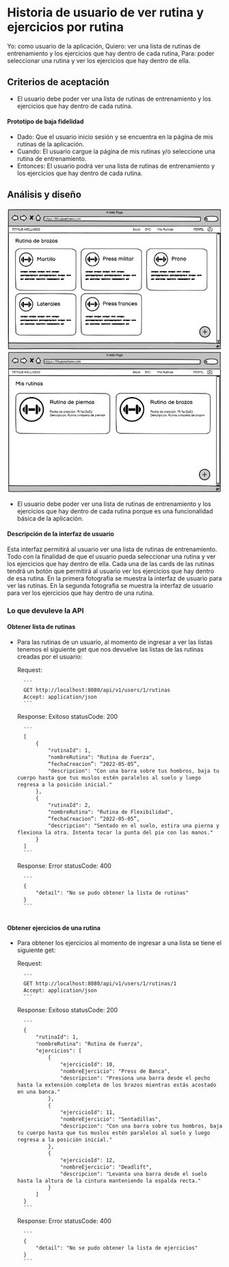 # Historia de usuario de ver rutina y ejercicios por rutina

Yo: como usuario de la aplicación,
Quiero: ver una lista de rutinas de entrenamiento y los ejercicios que hay dentro de cada rutina,
Para: poder seleccionar una rutina y ver los ejercicios que hay dentro de ella.

## Criterios de aceptación

- El usuario debe poder ver una lista de rutinas de entrenamiento y los ejercicios que hay dentro de cada rutina.

#### Prototipo de baja fidelidad

- Dado: Que el usuario inicio sesión y se encuentra en la página de mis rutinas de la aplicación.
- Cuando: El usuario cargue la página de mis rutinas y/o seleccione una rutina de entrenamiento.
- Entonces: El usuario podrá ver una lista de rutinas de entrenamiento y los ejercicios que hay dentro de cada rutina. 

## Análisis y diseño

<img src="../assets/historia30.png" alt="Historia de usuario de ver rutina y ejercicios por rutina" width="500px" ><br/>
<img src="../assets/historia35.png" alt="Historia de usuario de ver rutina y ejercicios por rutina" width="500px" ><br/>

- El usuario debe poder ver una lista de rutinas de entrenamiento y los ejercicios que hay dentro de cada rutina porque es una funcionalidad básica de la aplicación.

#### Descripción de la interfaz de usuario

Esta interfaz permitirá al usuario ver una lista de rutinas de entrenamiento. Todo con la finalidad de que el usuario pueda seleccionar una rutina y ver los ejercicios que hay dentro de ella. Cada una de las cards de las rutinas tendrá un botón que permitirá al usuario ver los ejercicios que hay dentro de esa rutina. En la primera fotografia se muestra la interfaz de usuario para ver las rutinas. En la segunda fotografia se muestra la interfaz de usuario para ver los ejercicios que hay dentro de una rutina.

### Lo que devuleve la API

#### Obtener lista de rutinas

- Para las rutinas de un usuario, al momento de ingresar a ver las listas tenemos el siguiente get que nos devuelve las listas de las rutinas creadas por el usuario:

    Request:

        ```
        GET http://localhost:8080/api/v1/users/1/rutinas
        Accept: application/json
        ```

    Response: Exitoso statusCode: 200
    
        ```
        [
            {
                "rutinaId": 1,
                "nombreRutina": "Rutina de Fuerza",
                “fechaCreacion”: “2022-05-05”,
                "descripcion": "Con una barra sobre tus hombros, baja tu cuerpo hasta que tus muslos estén paralelos al suelo y luego regresa a la posición inicial."
            },
            {
                "rutinaId": 2,
                "nombreRutina": "Rutina de Flexibilidad",
                “fechaCreacion”: “2022-05-05”,
                "descripcion": "Sentado en el suelo, estira una pierna y flexiona la otra. Intenta tocar la punta del pie con las manos."
            }
        ]
        ```

    Response: Error statusCode: 400
    
        ```
        {
            "detail": "No se pudo obtener la lista de rutinas"
        }
        ```

    ```

#### Obtener ejercicios de una rutina

- Para obtener los ejercicios al momento de ingresar a una lista se tiene el siguiente get:

    Request:

        ```
        GET http://localhost:8080/api/v1/users/1/rutinas/1
        Accept: application/json
        ```

    Response: Exitoso statusCode: 200
    
        ```
        {
            "rutinaId": 1,
            "nombreRutina": "Rutina de Fuerza",
            "ejercicios": [
                {
                    "ejercicioId": 10,
                    "nombreEjercicio": "Press de Banca",
                    "descripcion": "Presiona una barra desde el pecho hasta la extensión completa de los brazos mientras estás acostado en una banca."
                },
                {
                    "ejercicioId": 11,
                    "nombreEjercicio": "Sentadillas",
                    "descripcion": "Con una barra sobre tus hombros, baja tu cuerpo hasta que tus muslos estén paralelos al suelo y luego regresa a la posición inicial."
                },
                {
                    "ejercicioId": 12,
                    "nombreEjercicio": "Deadlift",
                    "descripcion": "Levanta una barra desde el suelo hasta la altura de la cintura manteniendo la espalda recta."
                }
            ]
        }
        ```

    Response: Error statusCode: 400
    
        ```
        {
            "detail": "No se pudo obtener la lista de ejercicios"
        }
        ```